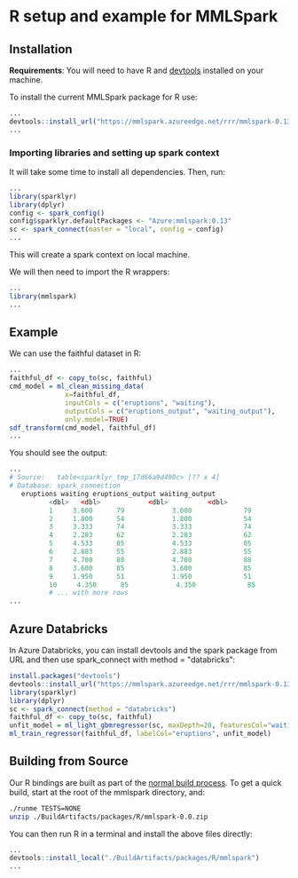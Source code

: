 # R setup and example for MMLSpark

## Installation

**Requirements**: You will need to have R and
[devtools](https://github.com/hadley/devtools) installed on your
machine.

To install the current MMLSpark package for R use:

   ```R
   ...
   devtools::install_url("https://mmlspark.azureedge.net/rrr/mmlspark-0.13.zip")
   ...
   ```

### Importing libraries and setting up spark context

It will take some time to install all dependencies.  Then, run:

   ```R
   ...
   library(sparklyr)
   library(dplyr)
   config <- spark_config()
   config$sparklyr.defaultPackages <- "Azure:mmlspark:0.13"
   sc <- spark_connect(master = "local", config = config)
   ...
   ```

This will create a spark context on local machine.

We will then need to import the R wrappers:

   ```R
   ...
   library(mmlspark)
   ...
   ```

## Example

We can use the faithful dataset in R:

   ```R
   ...
   faithful_df <- copy_to(sc, faithful)
   cmd_model = ml_clean_missing_data(
                 x=faithful_df,
                 inputCols = c("eruptions", "waiting"),
                 outputCols = c("eruptions_output", "waiting_output"),
                 only.model=TRUE)
   sdf_transform(cmd_model, faithful_df)
   ...
   ```

You should see the output:

   ```R
   ...
   # Source:   table<sparklyr_tmp_17d66a9d490c> [?? x 4]
   # Database: spark_connection
      eruptions waiting eruptions_output waiting_output
             <dbl>   <dbl>            <dbl>          <dbl>
             1     3.600      79            3.600             79
             2     1.800      54            1.800             54
             3     3.333      74            3.333             74
             4     2.283      62            2.283             62
             5     4.533      85            4.533             85
             6     2.883      55            2.883             55
             7     4.700      88            4.700             88
             8     3.600      85            3.600             85
             9     1.950      51            1.950             51
             10     4.350      85            4.350             85
             # ... with more rows
   ...
   ```

## Azure Databricks

In Azure Databricks, you can install devtools and the spark package from URL
and then use spark_connect with method = "databricks":

   ```R
   install.packages("devtools")
   devtools::install_url("https://mmlspark.azureedge.net/rrr/mmlspark-0.13.zip")
   library(sparklyr)
   library(dplyr)
   sc <- spark_connect(method = "databricks")
   faithful_df <- copy_to(sc, faithful)
   unfit_model = ml_light_gbmregressor(sc, maxDepth=20, featuresCol="waiting", labelCol="eruptions", numIterations=10, unfit.model=TRUE)
   ml_train_regressor(faithful_df, labelCol="eruptions", unfit_model)
   ```

## Building from Source

Our R bindings are built as part of the [normal build
process](developer-readme.md).  To get a quick build, start at the root
of the mmlspark directory, and:

   ```bash
   ./runme TESTS=NONE
   unzip ./BuildArtifacts/packages/R/mmlspark-0.0.zip
   ```

You can then run R in a terminal and install the above files directly:

   ```R
   ...
   devtools::install_local("./BuildArtifacts/packages/R/mmlspark")
   ...
   ```
